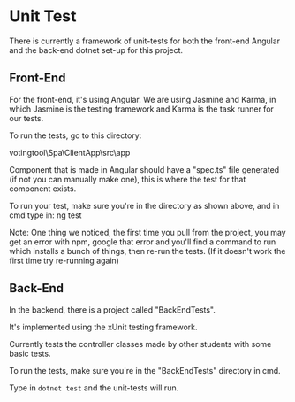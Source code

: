 # Unit Test

There is currently a framework of unit-tests for both the front-end Angular and the back-end dotnet set-up for this project.

## Front-End

For the front-end, it's using Angular. We are using Jasmine and Karma, in which Jasmine is the testing framework and Karma is the task runner for our tests.

To run the tests, go to this directory:

votingtool\Spa\ClientApp\src\app

Component that is made in Angular should have a "spec.ts" file generated (if not you can manually make one), this is where the test for that component exists.

To run your test, make sure you're in the directory as shown above, and in cmd type in: ng test

Note: One thing we noticed, the first time you pull from the project, you may get an error with npm, google that error and you'll find a command to run which installs a bunch of things, then re-run the tests. (If it doesn't work the first time try re-running again)

## Back-End

In the backend, there is a project called "BackEndTests".

It's implemented using the xUnit testing framework.

Currently tests the controller classes made by other students with some basic tests.

To run the tests, make sure you're in the "BackEndTests" directory in cmd.

Type in `dotnet test` and the unit-tests will run.
